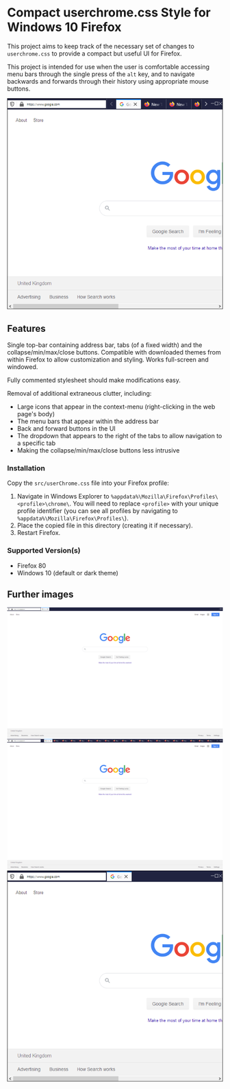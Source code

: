 # Compact userchrome.css Style for Windows 10 Firefox

This project aims to keep track of the necessary set of changes to `userchrome.css` to provide a compact but useful UI for Firefox.

This project is intended for use when the user is comfortable accessing menu bars through the single press of the `alt` key, and to navigate backwards and forwards through their history using appropriate mouse buttons.

![Windowed (many tabs)](images/windowed_many.png)

## Features

Single top-bar containing address bar, tabs (of a fixed width) and the collapse/min/max/close buttons.
Compatible with downloaded themes from within Firefox to allow customization and styling. Works full-screen and windowed.

Fully commented stylesheet should make modifications easy.

Removal of additional extraneous clutter, including:

- Large icons that appear in the context-menu (right-clicking in the web page's body)
- The menu bars that appear within the address bar
- Back and forward buttons in the UI
- The dropdown that appears to the right of the tabs to allow navigation to a specific tab
- Making the collapse/min/max/close buttons less intrusive

### Installation

Copy the `src/userChrome.css` file into your Firefox profile:

1. Navigate in Windows Explorer to `%appdata%\Mozilla\Firefox\Profiles\<profile>\chrome\`. You will need to replace `<profile>` with your unique profile identifier (you can see all profiles by navigating to `%appdata%\Mozilla\Firefox\Profiles\`).
2. Place the copied file in this directory (creating it if necessary).
3. Restart Firefox.

### Supported Version(s)

- Firefox 80
- Windows 10 (default or dark theme)

## Further images

![Fullscreen (one tab)](images/full_one.png)
![Fullscreen (many tabs)](images/full_many.png)
![Windowed (one tab)](images/windowed_one.png)
